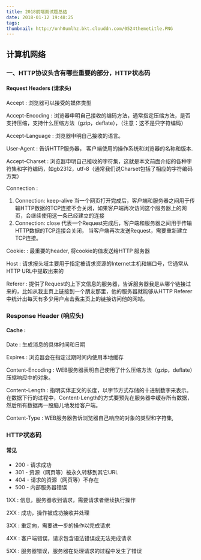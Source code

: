 ```yaml
---
title: 2018前端面试题总结
date: 2018-01-12 19:48:25
tags:
thumbnail: http://onh0umlhz.bkt.clouddn.com/0524themetitle.PNG
---
```


## 计算机网络

### 一、HTTP协议头含有哪些重要的部分，HTTP状态码

#### Request Headers (请求头)

Accept : 浏览器可以接受的媒体类型

Accept-Encoding :  浏览器申明自己接收的编码方法，通常指定压缩方法，是否支持压缩，支持什么压缩方法（gzip，deflate），（注意：这不是只字符编码）

Accept-Language : 浏览器申明自己接收的语言。 

User-Agent : 告诉HTTP服务器， 客户端使用的操作系统和浏览器的名称和版本.

Accept-Charset : 浏览器申明自己接收的字符集，这就是本文前面介绍的各种字符集和字符编码，如gb2312，utf-8（通常我们说Charset包括了相应的字符编码方案）

Connection :

1. Connection: keep-alive   当一个网页打开完成后，客户端和服务器之间用于传输HTTP数据的TCP连接不会关闭，如果客户端再次访问这个服务器上的网页，会继续使用这一条已经建立的连接
2. Connection: close  代表一个Request完成后，客户端和服务器之间用于传输HTTP数据的TCP连接会关闭， 当客户端再次发送Request，需要重新建立TCP连接。

Cookie: :  最重要的header, 将cookie的值发送给HTTP 服务器

Host : 请求报头域主要用于指定被请求资源的Internet主机和端口号，它通常从HTTP URL中提取出来的

Referer : 提供了Request的上下文信息的服务器，告诉服务器我是从哪个链接过来的，比如从我主页上链接到一个朋友那里，他的服务器就能够从HTTP Referer中统计出每天有多少用户点击我主页上的链接访问他的网站。

### Response Header (响应头)

#### Cache : 

Date : 生成消息的具体时间和日期

Expires : 浏览器会在指定过期时间内使用本地缓存

Content-Encoding : WEB服务器表明自己使用了什么压缩方法（gzip，deflate）压缩响应中的对象。

Content-Length : 指明实体正文的长度，以字节方式存储的十进制数字来表示。在数据下行的过程中，Content-Length的方式要预先在服务器中缓存所有数据，然后所有数据再一股脑儿地发给客户端。

Content-Type : WEB服务器告诉浏览器自己响应的对象的类型和字符集,

### HTTP状态码

#### 常见

- 200 - 请求成功
- 301 - 资源（网页等）被永久转移到其它URL
- 404 - 请求的资源（网页等）不存在
- 500 - 内部服务器错误

1XX : 信息，服务器收到请求，需要请求者继续执行操作

2XX : 成功，操作被成功接收并处理

3XX : 重定向，需要进一步的操作以完成请求

4XX : 客户端错误，请求包含语法错误或无法完成请求

5XX : 服务器错误，服务器在处理请求的过程中发生了错误

